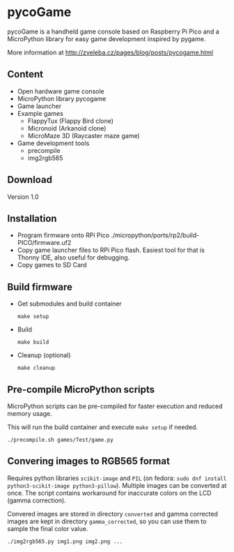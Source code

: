 # pycoGame

pycoGame is a handheld game console based on Raspberry Pi Pico and a MicroPython library for easy game development inspired by pygame.

More information at http://zveleba.cz/pages/blog/posts/pycogame.html

## Content
- Open hardware game console
- MicroPython library pycogame
- Game launcher
- Example games
    - FlappyTux (Flappy Bird clone)
    - Micronoid (Arkanoid clone)
    - MicroMaze 3D (Raycaster maze game)
- Game development tools
    - precompile
    - img2rgb565

## Download

Version 1.0

## Installation

- Program firmware onto RPi Pico
    ./micropython/ports/rp2/build-PICO/firmware.uf2
- Copy game launcher files to RPi Pico flash.
  Easiest tool for that is Thonny IDE, also useful for debugging.
- Copy games to SD Card

## Build firmware

- Get submodules and build container

    `make setup`

- Build

    `make build`

- Cleanup (optional)

    `make cleanup`

## Pre-compile MicroPython scripts

MicroPython scripts can be pre-compiled for 
faster execution and reduced memory usage.

This will run the build container and execute `make setup` if needed.

`./precompile.sh games/Test/game.py`

## Convering images to RGB565 format

Requires python libraries `scikit-image` and `PIL` (on fedora: `sudo dnf install python3-scikit-image python3-pillow`).
Multiple images can be converted at once.
The script contains workaround for inaccurate colors on the LCD (gamma correction).

Convered images are stored in directory `converted` 
and gamma corrected images are kept in directory
`gamma_corrected`, so you can use them to sample the
final color value.

`./img2rgb565.py img1.png img2.png ...`
